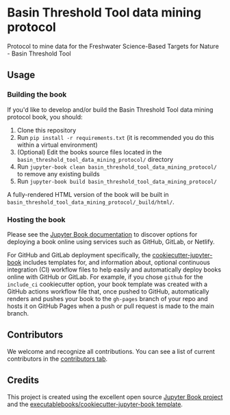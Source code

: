 # Basin Threshold Tool data mining protocol

Protocol to mine data for the Freshwater Science-Based Targets for Nature - Basin Threshold Tool

## Usage

### Building the book

If you'd like to develop and/or build the Basin Threshold Tool data mining protocol book, you should:

1. Clone this repository
2. Run `pip install -r requirements.txt` (it is recommended you do this within a virtual environment)
3. (Optional) Edit the books source files located in the `basin_threshold_tool_data_mining_protocol/` directory
4. Run `jupyter-book clean basin_threshold_tool_data_mining_protocol/` to remove any existing builds
5. Run `jupyter-book build basin_threshold_tool_data_mining_protocol/`

A fully-rendered HTML version of the book will be built in `basin_threshold_tool_data_mining_protocol/_build/html/`.

### Hosting the book

Please see the [Jupyter Book documentation](https://jupyterbook.org/publish/web.html) to discover options for deploying a book online using services such as GitHub, GitLab, or Netlify.

For GitHub and GitLab deployment specifically, the [cookiecutter-jupyter-book](https://github.com/executablebooks/cookiecutter-jupyter-book) includes templates for, and information about, optional continuous integration (CI) workflow files to help easily and automatically deploy books online with GitHub or GitLab. For example, if you chose `github` for the `include_ci` cookiecutter option, your book template was created with a GitHub actions workflow file that, once pushed to GitHub, automatically renders and pushes your book to the `gh-pages` branch of your repo and hosts it on GitHub Pages when a push or pull request is made to the main branch.

## Contributors

We welcome and recognize all contributions. You can see a list of current contributors in the [contributors tab](https://github.com/messamat/basin_threshold_tool_data_mining_protocol/graphs/contributors).

## Credits

This project is created using the excellent open source [Jupyter Book project](https://jupyterbook.org/) and the [executablebooks/cookiecutter-jupyter-book template](https://github.com/executablebooks/cookiecutter-jupyter-book).
